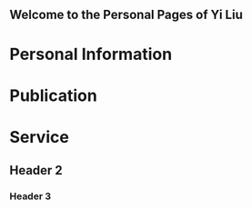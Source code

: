 ## Welcome to the Personal Pages of Yi Liu 
# Personal Information
# Publication
# Service
## Header 2
### Header 3
